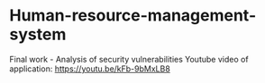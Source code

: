 # Human-resource-management-system
Final work - Analysis of security vulnerabilities
Youtube video of application: https://youtu.be/kFb-9bMxLB8
